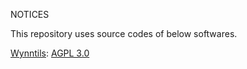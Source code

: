 NOTICES

This repository uses source codes of below softwares.

[Wynntils](https://github.com/Wynntils/Wynntils): [AGPL 3.0](https://github.com/Wynntils/Wynntils/blob/development/LICENSE)
